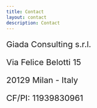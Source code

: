 ```yaml
---
title: Contact
layout: contact
description: Contact
---
```

<p style="font-size:22px">
Giada Consulting s.r.l.</p>
<p style="font-size:22px">
Via Felice Belotti 15</p>
<p style="font-size:22px">20129 Milan - Italy</p>
<p style="font-size:22px">
CF/PI: 11939830961</p>